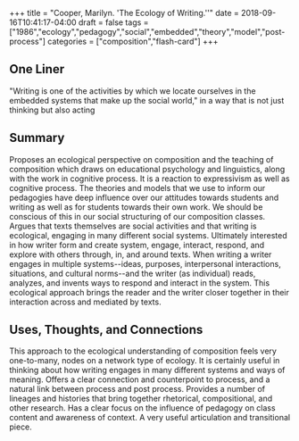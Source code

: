 +++
title = "Cooper, Marilyn. 'The Ecology of Writing.''"
date = 2018-09-16T10:41:17-04:00
draft = false
tags = ["1986","ecology","pedagogy","social","embedded","theory","model","post-process"]
categories = ["composition","flash-card"]
+++
## One Liner
"Writing is one of the activities by which we locate ourselves in the embedded systems that make up the social world," in a way that is not just thinking but also acting

## Summary
Proposes an ecological perspective on composition and the teaching of composition which draws on educational psychology and linguistics, along with the work in cognitive process. It is a reaction to expressivism as well as cognitive process. The theories and models that we use to inform our pedagogies have deep influence over our attitudes towards students and writing as well as for students towards their own work. We should be conscious of this in our social structuring of our composition classes. Argues that texts themselves are social activities and that writing is ecological, engaging in many different social systems. Ultimately interested in how writer form and create system, engage, interact, respond, and explore with others through, in, and around texts. When writing a writer engages in multiple systems--ideas, purposes, interpersonal interactions, situations, and cultural norms--and the writer (as individual) reads, analyzes, and invents ways to respond and interact in the system. This ecological approach brings the reader and the writer closer together in their interaction across and mediated by texts.

## Uses, Thoughts, and Connections
This approach to the ecological understanding of composition feels very one-to-many, nodes on a network type of ecology. It is certainly useful in thinking about how writing engages in many different systems and ways of meaning. Offers a clear connection and counterpoint to process, and a natural link between process and post process. Provides a number of lineages and histories that bring together rhetorical, compositional, and other research. Has a clear focus on the influence of pedagogy on class content and awareness of context. A very useful articulation and transitional piece.
